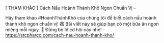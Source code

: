 [ THAM KHẢO ] Cách Nấu Hoành Thánh Khô Ngon Chuẩn Vị - 

Hãy tham khảo #HoànhThánhKhô của chúng tôi để biết cách nấu hoành thánh khô ngon chuẩn vị! 襤 Bài viết này sẽ giúp bạn có một bữa ăn ngon miệng mỗi ngày. 🍜 Đừng bỏ lỡ cơ hội này nhé! - https://stcpharco.com/cach-nau-hoanh-thanh-kho/
